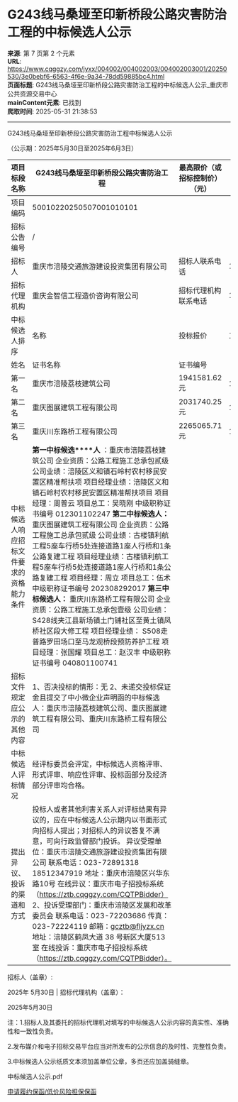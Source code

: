 # G243线马桑垭至印新桥段公路灾害防治工程的中标候选人公示

**来源**: 第 7 页第 2 个元素  
**URL**: https://www.cqggzy.com/jyxx/004002/004002003/004002003001/20250530/3e0bebf6-6563-4f6e-9a34-78dd59885bc4.html  
**页面标题**: G243线马桑垭至印新桥段公路灾害防治工程的中标候选人公示_重庆市公共资源交易中心  
**mainContent元素**: 已找到  
**爬取时间**: 2025-05-31 21:38:53

---

G243线马桑垭至印新桥段公路灾害防治工程中标候选人公示

（公示期：2025年5月30日至2025年6月3日）

项目标段名称 |  G243线马桑垭至印新桥段公路灾害防治工程 |  最高限价（或招标控制价）（元） |  3246842.47  
---|---|---|---  
项目编码 |  50010220250507001010101  
招标公告编号 |  /  
招标人 |  重庆市涪陵交通旅游建设投资集团有限公司 |  招标人联系电话 |  18512347919  
招标代理机构 |  重庆金智信工程造价咨询有限公司  |  招标代理机构联系电话 |  18983321567  
中标候选人排序 |  名称 |  投标报价 |  工期（交货期） |  质量 |  拟任项目负责人  
姓名 |  证书名称 |  证书编号  
第一名 |  重庆市涪陵荔枝建筑公司 |  1941581.62元 |  180 日历天 |  合格 |  周普云 |  二级建造师注册证书 |  ******渝 2502007201104674**  
第二名 |  重庆图展建筑工程有限公司 |  2031740.25元 |  180 日历天 |  合格 |  周立 |  二级建造师注册证书 |  渝2502021202200649  
第三名 |  重庆川东路桥工程有限公司 |  2265065.71元 |  180 日历天 |  合格 |  张国耀 |  二级建造师注册证书 |  渝2502021202200213  
中标候选人响应招标文件要求的资格能力条件 |  **第****一中标****候选****人** ：重庆市涪陵荔枝建筑公司 企业资质：公路工程施工总承包贰级 公司业绩：涪陵区义和镇石岭村农村移民安置区精准帮扶项 项目经理业绩：涪陵区义和镇石岭村农村移民安置区精准帮扶项目 项目经理：周普云 项目总工：吴晓刚 中级职称证书编号 012301102247 **第二中标候选人：** 重庆图展建筑工程有限公司 企业资质：公路工程施工总承包贰级 公司业绩：古楼镇利航工程5座车行桥5处连接道路1座人行桥和1条公路复建工程 项目经理业绩：古楼镇利航工程5座车行桥5处连接道路1座人行桥和1条公路复建工程 项目经理：周立 项目总工：伍术 中级职称证书编号 202308292017 **第三中标候选人：** 重庆川东路桥工程有限公司 企业资质：公路工程施工总承包壹级 公司业绩： S428线夹江县新场镇土门铺社区至黄土镇凤桥社区段大修工程 项目经理业绩： S508走普路罗田场口至马龙观桥段预防养护工程 项目经理：张国耀 项目总工：赵汉丰 中级职称证书编号 040801100741  
招标文件规定应公示的其他内容 |  1、否决投标的情形：无 2、未递交投标保证金且提交了中小微企业声明函的中标候选人：重庆市涪陵荔枝建筑公司、重庆图展建筑工程有限公司、重庆川东路桥工程有限公司  
中标候选人评标情况 |  经评标委员会评定，中标候选人资格评审、形式评审、响应性评审、投标函部分及经济部分评审均合格。  
提出异议、投诉的渠道和方式 |  投标人或者其他利害关系人对评标结果有异议的，应在中标候选人公示期内以书面形式向招标人提出；对招标人的异议答复不满意，可向行政监督部门投诉。 异议受理单位：重庆市涪陵交通旅游建设投资集团有限公司 联系电话：023-72891318 18512347919 地址：重庆市涪陵区兴华东路10号 在线异议：重庆市电子招投标系统（https://ztb.cqggzy.com/CQTPBidder） 2、投诉受理部门：重庆市涪陵区发展和改革委员会  联系电话：023-72203686  传真：023-72224119  邮箱：gcztb@fljyzx.cn  地址：涪陵区鹤凤大道 38 号新区大厦513室 在线投诉：重庆市电子招投标系统（https://ztb.cqggzy.com/CQTPBidder）。  
招标人（盖章）:    
  
  
  
  
  
2025年 5月30日 |  招标代理机构（盖章）：   
  
  
  
  
  
2025年5月30日  
  
注：1.招标人及其委托的招标代理机对填写的中标候选人公示内容的真实性、准确性和一致性负责。

2.发布媒介和电子招标交易平台应当对所发布的公示信息的及时性、完整性负责。

3.中标候选人公示纸质文本须加盖单位公章，多页还应加盖骑缝章。

  
  
  
中标候选人公示.pdf    
  
[ 申请履约保函/低价风险担保保函 ](https://jrfw.jszx.cqggzy.com/financeplatform/index.html)

